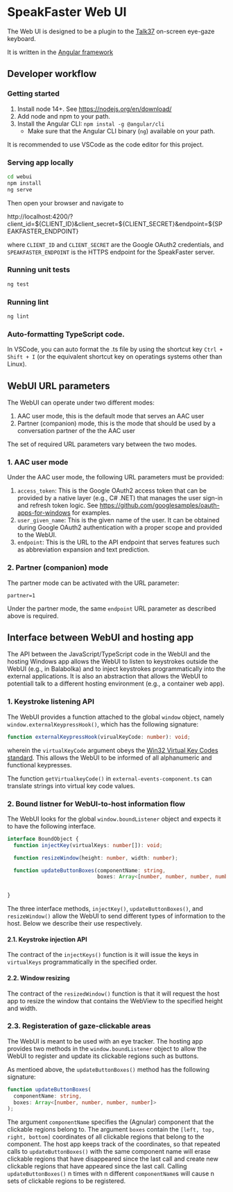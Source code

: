 # SpeakFaster Web UI

The Web UI is designed to be a plugin to the
[Talk37](https://github.com/TeamGleason/Talk37) on-screen eye-gaze keyboard.

It is written in the [Angular framework](https://angular.io/)

## Developer workflow

### Getting started

1. Install node 14+. See https://nodejs.org/en/download/
2. Add node and npm to your path.
3. Install the Angular CLI: `npm instal -g @angular/cli`
   - Make sure that the Angular CLI binary (`ng`) available on your path.

It is recommended to use VSCode as the code editor for this project.

### Serving app locally

```sh
cd webui
npm install
ng serve
```

Then open your browser and navigate to

http://localhost:4200/?client_id=${CLIENT_ID}&client_secret=${CLIENT_SECRET}&endpoint=${SPEAKFASTER_ENDPOINT}

where `CLIENT_ID` and `CLIENT_SECRET` are the Google OAuth2 credentials, and
`SPEAKFASTER_ENDPOINT` is the HTTPS endpoint for the SpeakFaster server.

### Running unit tests

```sh
ng test
```

### Running lint

```sh
ng lint
```

### Auto-formatting TypeScript code.

In VSCode, you can auto format the .ts file by using the shortcut key
`Ctrl + Shift + I` (or the equivalent shortcut key on operatings systems
other than Linux).

## WebUI URL parameters

The WebUI can operate under two different modes:

1. AAC user mode, this is the default mode that serves an AAC user
2. Partner (companion) mode, this is the mode that should
   be used by a conversation partner of the the AAC user

The set of required URL parameters vary between the two modes.

### 1. AAC user mode

Under the AAC user mode, the following URL parameters must be provided:

1. `access_token`: This is the Google OAuth2 access token that can be provided
   by a native layer (e.g., C# .NET) that manages the user sign-in and refresh token
   logic. See https://github.com/googlesamples/oauth-apps-for-windows for
   examples.
2. `user_given_name`: This is the given name of the user. It can be obtained
   during Google OAuth2 authentication with a proper scope and provided to
   the WebUI.
3. `endpoint`: This is the URL to the API endpoint that serves features such as
   abbreviation expansion and text prediction.

### 2. Partner (companion) mode

The partner mode can be activated with the URL parameter:

```
partner=1
```

Under the partner mode, the same `endpoint` URL parameter as described above is
required.

## Interface between WebUI and hosting app

The API between the JavaScript/TypeScript code in the WebUI and the hosting Windows
app allows the WebUI to listen to keystrokes outside the WebUI (e.g., in Balabolka)
and to inject keystrokes programmatically into the external applications. It is
also an abstraction that allows the WebUI to potentiall talk to a different hosting
environment (e.g., a container web app).

### 1. Keystroke listening API

The WebUI provides a function attached to the global `window` object, namely
`window.externalKeypressHook()`, which has the following signature:

```typescript
function externalKeypressHook(virualKeyCode: number): void;
```

wherein the `virtualKeyCode` argument obeys the
[Win32 Virtual Key Codes standard](https://docs.microsoft.com/en-us/windows/win32/inputdev/virtual-key-codes).
This allows the WebUI to be informed of all alphanumeric and functional keypresses.

The function `getVirtualkeyCode()` in `external-events-component.ts` can
translate strings into virtual key code values.

### 2. Bound listner for WebUI-to-host information flow

The WebUI looks for the global `window.boundListener` object and expects
it to have the following interface.

```typescript
interface BoundObject {
  function injectKey(virtualKeys: number[]): void;

  function resizeWindow(height: number, width: number);

  function updateButtonBoxes(componentName: string,
                             boxes: Array<[number, number, number, number]>);


}
```

The three interface methods, `injectKey()`, `updateButtonBoxes()`, and
`resizeWindow()` allow the WebUI to send different types of information to the
host. Below we describe their use respectively.

#### 2.1. Keystroke injection API

The contract of the `injectKeys()` function is it will issue the keys in `virtualKeys`
programmatically in the specified order.

#### 2.2. Window resizing

The contract of the `resizedWindow()` function is that it will request the host
app to resize the window that contains the WebView to the specified height and
width.

### 2.3. Registeration of gaze-clickable areas

The WebUI is meant to be used with an eye tracker. The hosting app provides
two methods in the `window.boundListener` object to allow the WebUI to register
and update its clickable regions such as buttons.

As mentioed above, the `updateButtonBoxes()` method has the following signature:

```typescript
function updateButtonBoxes(
  componentName: string,
  boxes: Array<[number, number, number, number]>
);
```

The argument `componentName` specifies the (Agnular) component that the
clickable regions belong to. The argument `boxes` contain the
`[left, top, right, bottom]` coordinates of all clickable regions that belong
to the component. The host app keeps track of the coordinates, so that
repeated calls to `updateButtonBoxes()` with the same component name will erase
clickable regions that have disappeared since the last call and create
new clickable regions that have appeared since the last call.
Calling `updateButtonBoxes()` n times with n different `componentName`s will
cause n sets of clickable regions to be registered.

